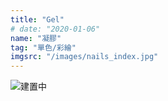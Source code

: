 ```yaml
---
title: "Gel"
# date: "2020-01-06"
name: "凝膠"
tag: "單色/彩繪"
imgsrc: "/images/nails_index.jpg"
---
```


![建置中](https://www.lilyhouse.com.tw/wp-content/uploads/2016/06/%E9%A0%81%E9%9D%A2%E5%BB%BA%E6%A7%8B%E4%B8%AD-01-1.png)
